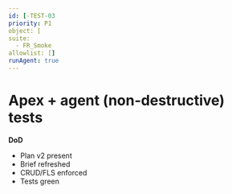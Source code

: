 ```yaml
---
id: [-TEST-03
priority: P1
object: [
suite:
  - FR_Smoke
allowlist: []
runAgent: true
---
```

# Apex + agent (non-destructive) tests

**DoD**
- Plan v2 present
- Brief refreshed
- CRUD/FLS enforced
- Tests green
